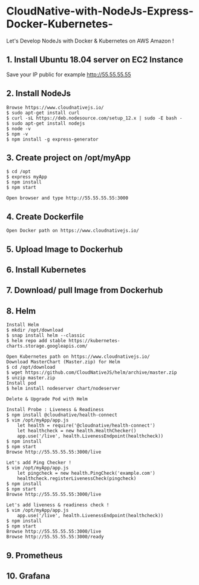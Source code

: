# CloudNative-with-NodeJs-Express-Docker-Kubernetes-

Let's Develop NodeJs with Docker & Kubernetes on AWS Amazon !

## 1. Install Ubuntu 18.04 server on EC2 Instance
Save your IP public for example http://55.55.55.55

## 2. Install NodeJs
    Browse https://www.cloudnativejs.io/
    $ sudo apt-get install curl
    $ curl -sL https://deb.nodesource.com/setup_12.x | sudo -E bash -
    $ sudo apt-get install nodejs
    $ node -v
    $ npm -v
    $ npm install -g express-generator

## 3. Create project on /opt/myApp
    $ cd /opt
    $ express myApp
    $ npm install
    $ npm start
    
    Open browser and type http://55.55.55.55:3000

## 4. Create Dockerfile
    Open Docker path on https://www.cloudnativejs.io/
    
## 5. Upload Image to Dockerhub
## 6. Install Kubernetes
## 7. Download/ pull Image from Dockerhub
## 8. Helm
    Install Helm
    $ mkdir /opt/download
    $ snap install helm --classic
    $ helm repo add stable https://kubernetes-charts.storage.googleapis.com/
    
    Open Kubernetes path on https://www.cloudnativejs.io/
    Download MasterChart (Master.zip) for Helm
    $ cd /opt/download
    $ wget https://github.com/CloudNativeJS/helm/archive/master.zip
    $ unzip master.zip
    Install pod
    $ helm install nodeserver chart/nodeserver
    
    Delete & Upgrade Pod with Helm
    
    Install Probe : Liveness & Readiness
    $ npm install @cloudnative/health-connect
    $ vim /opt/myApp/app.js
        let health = require('@cloudnative/health-connect')
        let healthcheck = new health.HealthChecker()
        app.use('/live', health.LivenessEndpoint(healthcheck))
    $ npm install
    $ npm start
    Browse http://55.55.55.55:3000/live
    
    Let's add Ping Checker !
    $ vim /opt/myApp/app.js
        let pingcheck = new health.PingCheck('example.com')
        healthcheck.registerLivenessCheck(pingcheck)
    $ npm install
    $ npm start
    Browse http://55.55.55.55:3000/live
    
    Let's add liveness & readiness check !
    $ vim /opt/myApp/app.js
        app.use('/live', health.LivenessEndpoint(healthcheck))
    $ npm install
    $ npm start
    Browse http://55.55.55.55:3000/live
    Browse http://55.55.55.55:3000/ready

## 9. Prometheus
## 10. Grafana

